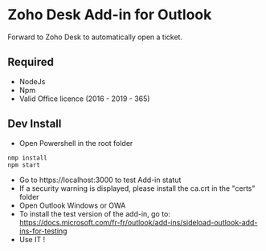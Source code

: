 # Zoho Desk Add-in for Outlook

Forward to Zoho Desk to automatically open a ticket.

## Required
- NodeJs
- Npm
- Valid Office licence (2016 - 2019 - 365)

## Dev Install

 - Open Powershell in the root folder

```
nmp install
npm start
```

- Go to https://localhost:3000 to test Add-in statut
- If a security warning is displayed, please install the ca.crt in the "certs" folder
- Open Outlook Windows or OWA
- To install the test version of the add-in, go to: https://docs.microsoft.com/fr-fr/outlook/add-ins/sideload-outlook-add-ins-for-testing
- Use IT !

